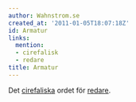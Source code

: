 ```yaml
---
author: Wahnstrom.se
created_at: '2011-01-05T18:07:18Z'
id: Armatur
links:
  mention:
  - cirefalisk
  - redare
title: Armatur
---
```


Det [cirefaliska] ordet för [redare].

  [cirefaliska]: cirefalisk
  [redare]: redare